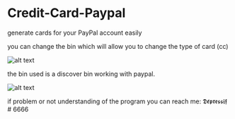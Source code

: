# Credit-Card-Paypal
 generate cards for your PayPal account easily

 you can change the bin which will allow you to change the type of card (cc)

 ![alt text](https://cdn.discordapp.com/attachments/771882601572990997/771885224845115392/unknown.png)

 the bin used is a discover bin working with paypal.
 
 ![alt text](https://cdn.discordapp.com/attachments/771882601572990997/771892501505245184/Capture_decran_2020-10-31_012458.png)

 if problem or not understanding of the program you can reach me: 𝕯𝖊́𝖕𝖗𝖊𝖘𝖘𝖎𝖋 # 6666
